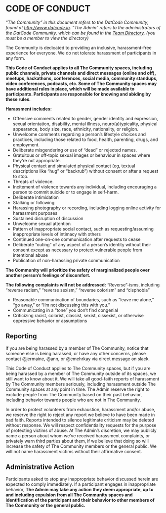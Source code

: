 # CODE OF CONDUCT
_“The Community” in this document refers to the DatCode Community, found at http://www.datcode.io. “The Admin” refers to the administrators of the DatCode Community, which can be found in the [Team Directory](http://datcode.slack.com/?redir=%2Fteam). (you must be a member to view the directory)_

The Community is dedicated to providing an inclusive, harassment-free experience for everyone. We do not tolerate harassment of participants in any form.

**This Code of Conduct applies to all The Community spaces, including public channels, private channels and direct messages (online and off), meetups, hackathons, conferences, social media, community standups, video conferences, podcasts, etc. Some of The Community spaces may have additional rules in place, which will be made available to participants. Participants are responsible for knowing and abiding by these rules.**

**Harassment includes:**
* Offensive comments related to gender, gender identity and expression, sexual orientation, disability, mental illness, neuro(a)typicality, physical appearance, body size, race, ethnicity, nationality, or religion.
* Unwelcome comments regarding a person’s lifestyle choices and practices, including those related to food, health, parenting, drugs, and employment.
* Deliberate misgendering or use of “dead” or rejected names.
* Gratuitous or off-topic sexual images or behaviour in spaces where they’re not
appropriate.
* Physical contact and simulated physical contact (eg, textual descriptions like
“hug” or “backrub”) without consent or after a request to stop.
* Threats of violence.
* Incitement of violence towards any individual, including encouraging a person to
commit suicide or to engage in self-harm.
* Deliberate intimidation
* Stalking or following
* Harassing photography or recording, including logging online activity for
harassment purposes
* Sustained disruption of discussion
* Unwelcome sexual attention
* Pattern of inappropriate social contact, such as requesting/assuming
inappropriate levels of intimacy with others
* Continued one-on-one communication after requests to cease
* Deliberate “outing” of any aspect of a person’s identity without their consent
except as necessary to protect vulnerable people from intentional abuse
* Publication of non-harassing private communication

**The Community will prioritize the safety of marginalized people over another person’s feelings of discomfort.**

**The following complaints will not be addressed:**
“Reverse”-isms, including “reverse racism,” “reverse sexism,” “reverse colorism” and “cisphobia”
* Reasonable communication of boundaries, such as “leave me alone,” “go away,” or “I’m not discussing this with you.”
* Communicating in a “tone” you don’t find congenial
* Criticizing racist, colorist, classist, sexist, cissexist, or otherwise oppressive
behavior or assumptions

## Reporting
If you are being harassed by a member of The Community, notice that someone else is being harassed, or have any other concerns, please contact @jermaine, @ann, or @emehrkay via direct message on slack.

This Code of Conduct applies to The Community spaces, but if you are being harassed by a member of The Community outside of its spaces, we still want to know about it. We will take all good-faith reports of harassment by The Community members seriously, including harassment outside The Community spaces at any point in time. The Admin reserve the right to exclude people from The Community based on their past behavior, including behavior towards people who are not in The Community.

In order to protect volunteers from exhaustion, harassment and/or abuse, we reserve the right to reject any report we believe to have been made in bad faith. Reports intended to silence legitimate criticism may be deleted without response.
We will respect confidentiality requests for the purpose of protecting victims of abuse. At The Admin’s discretion, we may publicly name a person about whom we’ve received harassment complaints, or privately warn third parties about them, if we believe that doing so will increase the safety of The Community members or the general public. We will not name harassment victims without their affirmative consent.

## Administrative Action
Participants asked to stop any inappropriate behavior discussed herein are expected to comply immediately. If a participant engages in inappropriate behavior, **The Admin may take any action they deem appropriate, up to and including expulsion from all The Community spaces and identification of the participant and their behavior to other members of The Community or the general public.**
